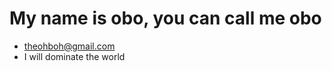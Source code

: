 My name is obo, you can call me obo
====================

*   [theohboh@gmail.com](mailto:theohboh@gmail.com)
*   I will dominate the world
